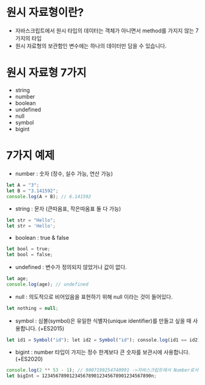 # 원시 자료형이란?

- 자바스크립트에서 원시 타입의 데이터는 객체가 아니면서 method를 가지지 않는 7가지의 타입
- 원시 자료형의 보관함인 변수에는 하나의 데이터만 담을 수 있습니다.

# 원시 자료형 7가지
- string
- number
- boolean
- undefined
- null
- symbol
- bigint

# 7가지 예제

- number : 숫자 (정수, 실수 가능, 연산 가능)

```jsx
let A = "3";
let B = "3.141592";
console.log(A + B); // 6.141592
```

- string : 문자 (큰따옴표, 작은따옴표 둘 다 가능)

```jsx
let str = "Hello";
let str = 'Hello';
```

- boolean : true & false

```jsx
let bool = true;
let bool = false;
```

- undefined : 변수가 정의되지 않았거나 값이 없다.

```jsx
let age;
console.log(age); // undefined
```

- null : 의도적으로 비어있음을 표현하기 위해 null 이라는 것이 들어있다.

```jsx
let nothing = null;
```

- symbol : 심볼(symbol)은 유일한 식별자(unique identifier)를 만들고 싶을 때 사용합니다. (+ES2015)

```jsx
let id1 = Symbol("id"); let id2 = Symbol("id"); console.log(id1 == id2); // false
```

- bigint : number 타입이 가지는 정수 한계보다 큰 숫자를 보관시에 사용합니다. (+ES2020)

```jsx
console.log(2 ** 53 - 1); // 9007199254740991 ->자바스크립트에서 Number로서 연산할 수 있는 가장 큰 수
let bigInt = 1234567890123456789012345678901234567890n;
```
